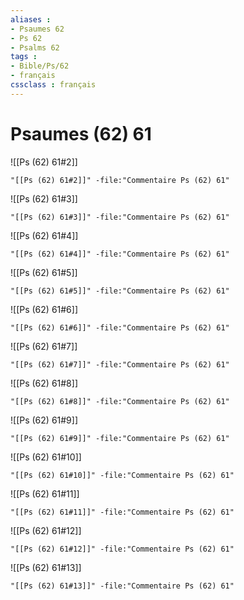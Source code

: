 ```yaml
---
aliases : 
- Psaumes 62
- Ps 62
- Psalms 62
tags : 
- Bible/Ps/62
- français
cssclass : français
---
```


# Psaumes (62) 61

![[Ps (62) 61#2]]

```query
"[[Ps (62) 61#2]]" -file:"Commentaire Ps (62) 61"
```

![[Ps (62) 61#3]]

```query
"[[Ps (62) 61#3]]" -file:"Commentaire Ps (62) 61"
```

![[Ps (62) 61#4]]

```query
"[[Ps (62) 61#4]]" -file:"Commentaire Ps (62) 61"
```

![[Ps (62) 61#5]]

```query
"[[Ps (62) 61#5]]" -file:"Commentaire Ps (62) 61"
```

![[Ps (62) 61#6]]

```query
"[[Ps (62) 61#6]]" -file:"Commentaire Ps (62) 61"
```

![[Ps (62) 61#7]]

```query
"[[Ps (62) 61#7]]" -file:"Commentaire Ps (62) 61"
```

![[Ps (62) 61#8]]

```query
"[[Ps (62) 61#8]]" -file:"Commentaire Ps (62) 61"
```

![[Ps (62) 61#9]]

```query
"[[Ps (62) 61#9]]" -file:"Commentaire Ps (62) 61"
```

![[Ps (62) 61#10]]

```query
"[[Ps (62) 61#10]]" -file:"Commentaire Ps (62) 61"
```

![[Ps (62) 61#11]]

```query
"[[Ps (62) 61#11]]" -file:"Commentaire Ps (62) 61"
```

![[Ps (62) 61#12]]

```query
"[[Ps (62) 61#12]]" -file:"Commentaire Ps (62) 61"
```

![[Ps (62) 61#13]]

```query
"[[Ps (62) 61#13]]" -file:"Commentaire Ps (62) 61"
```


